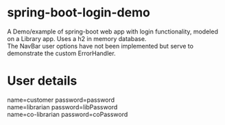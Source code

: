 # spring-boot-login-demo
A Demo/example of spring-boot web app with login functionality, modeled on a Library app. Uses a h2 in memory database. <br/>
The NavBar user options have not been implemented but serve to demonstrate the custom ErrorHandler.

# User details
name=customer password=password<br/>
name=librarian password=libPassword<br/>
name=co-librarian password=coPassword<br/>



